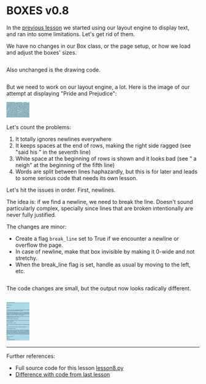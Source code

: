 # BOXES v0.8

In the [previous lesson](lesson7.run.html) we started using our layout engine
to display text, and ran into some limitations. Let's get rid of them.

We have no changes in our Box class, or the page setup, or how we load and
adjust the boxes' sizes.

```python-include:code/lesson8.py:1:28
```

Also unchanged is the drawing code.

```python-include:code/lesson8.py:107:145
```

But we need to work on our layout engine, a lot. Here is the image of our
attempt at displaying "Pride and Prejudice":

![lesson7_pride_and_prejudice.svg](lesson7_pride_and_prejudice.svg)

Let's count the problems:

1. It totally ignores newlines everywhere
2. It keeps spaces at the end of rows, making the right side ragged (see "said
   his " in the seventh line)
3. White space at the beginning of rows is shown and it looks bad (see " a
   neigh" at the beginning of the fifth line)
4. Words are split between lines haphazardly, but this is for later and leads
   to some serious code that needs its own lesson.

Let's hit the issues in order. First, newlines.

The idea is: if we find a newline, we need to break the line. Doesn't sound
particularly complex, specially since lines that are broken intentionally are
never fully justified.

The changes are minor:

* Create a flag `break_line` set to True if we encounter a newline or overflow
  the page.
* In case of newline, make that box invisible by making it 0-wide and not
  stretchy.
* When the break_line flag is set, handle as usual by moving to the left, etc.

```python-include:code/lesson8.py:30:105
```

The code changes are small, but the output now looks radically different.

```python-include:code/lesson8.py:148:148
```

![lesson8.svg](lesson8.svg)

----------

Further references:

* Full source code for this lesson [lesson8.py](lesson8.py.run.html)
* [Difference with code from last lesson](code/diffs/lesson7_lesson8.html)
